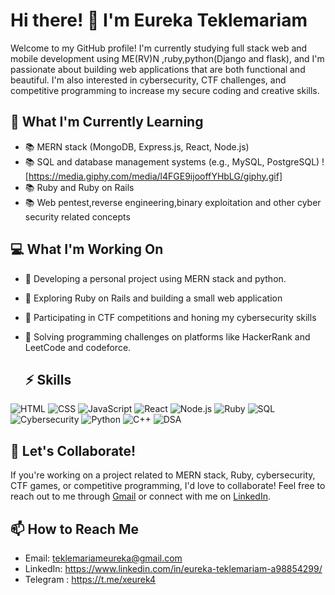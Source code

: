 
  
  
# Hi there! 👋 I'm Eureka Teklemariam

Welcome to my GitHub profile! I'm currently studying full stack web and mobile development using ME(RV)N ,ruby,python(Django and flask), and I'm passionate about building web applications that are both functional and beautiful. I'm also interested in cybersecurity, CTF challenges, and competitive programming to increase my secure coding and creative skills.

## 🌱 What I'm Currently Learning

- 📚 MERN stack (MongoDB, Express.js, React, Node.js)
- 📚 SQL and database management systems (e.g., MySQL, PostgreSQL)                                             ![https://media.giphy.com/media/l4FGE9ijooffYHbLG/giphy.gif]
- 📚 Ruby and Ruby on Rails
- 📚 Web pentest,reverse engineering,binary exploitation and other cyber security related concepts

## 💻 What I'm Working On

- 🚀 Developing a personal project using MERN stack and python.
- 🚀 Exploring Ruby on Rails and building a small web application
- 🚀 Participating in CTF competitions and honing my cybersecurity skills
- 🚀 Solving programming challenges on platforms like HackerRank and LeetCode and codeforce.

  ## ⚡ Skills

![HTML](https://img.shields.io/badge/HTML-Intermidate-yellow)
![CSS](https://img.shields.io/badge/CSS-Begineer-yellow)
![JavaScript](https://img.shields.io/badge/JavaScript-Begineer-yellow)
![React](https://img.shields.io/badge/React-Begineer-yellow)
![Node.js](https://img.shields.io/badge/Node.js-Begineer-yellow)
![Ruby](https://img.shields.io/badge/Ruby-Beginner-yellow)
![SQL](https://img.shields.io/badge/SQL-Begineer-yellow)
![Cybersecurity](https://img.shields.io/badge/Cybersecurity-Intermidate-yellow)
![Python](https://img.shields.io/badge/Python-Intermediate-yellow)
![C++](https://img.shields.io/badge/c++-Intermediate-yellow)
![DSA](https://img.shields.io/badge/DSA-Beginer-yellow)



## 👯 Let's Collaborate!

If you're working on a project related to MERN stack, Ruby, cybersecurity, CTF games, or competitive programming, I'd love to collaborate! Feel free to reach out to me through [Gmail](teklemariameureka@gmail.com ) or connect with me on [LinkedIn](https://www.linkedin.com/in/eureka-teklemariam-a98854299/).

## 📫 How to Reach Me

- Email: teklemariameureka@gmail.com
- LinkedIn: https://www.linkedin.com/in/eureka-teklemariam-a98854299/
- Telegram : https://t.me/xeurek4
<!---
xeureka/xeureka is a ✨ special ✨ repository because its `README.md` (this file) appears on your GitHub profile.
You can click the Preview link to take a look at your changes.
--->

